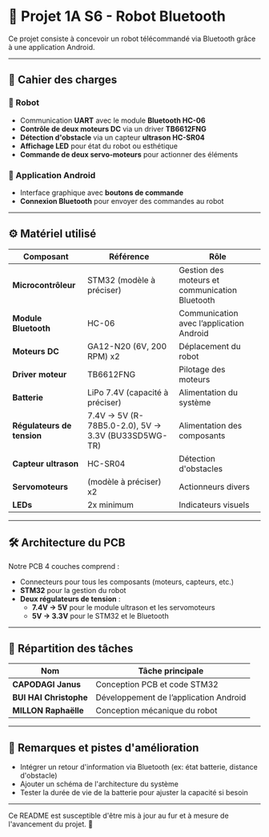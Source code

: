 
# 🚀 Projet 1A S6 - Robot Bluetooth

Ce projet consiste à concevoir un robot télécommandé via Bluetooth grâce à une application Android.

---

## 📌 Cahier des charges

### 🔹 Robot
- Communication **UART** avec le module **Bluetooth HC-06**  
- **Contrôle de deux moteurs DC** via un driver **TB6612FNG**  
- **Détection d'obstacle** via un capteur **ultrason HC-SR04**  
- **Affichage LED** pour état du robot ou esthétique  
- **Commande de deux servo-moteurs** pour actionner des éléments  

### 🔹 Application Android
- Interface graphique avec **boutons de commande**  
- **Connexion Bluetooth** pour envoyer des commandes au robot  

---

## ⚙️ Matériel utilisé

| Composant | Référence | Rôle |
|-----------|-----------|-----------|
| **Microcontrôleur** | STM32 (modèle à préciser) | Gestion des moteurs et communication Bluetooth |
| **Module Bluetooth** | HC-06 | Communication avec l’application Android |
| **Moteurs DC** | GA12-N20 (6V, 200 RPM) x2 | Déplacement du robot |
| **Driver moteur** | TB6612FNG | Pilotage des moteurs |
| **Batterie** | LiPo 7.4V (capacité à préciser) | Alimentation du système |
| **Régulateurs de tension** | 7.4V → 5V (R-78B5.0-2.0), 5V → 3.3V (BU33SD5WG-TR)| Alimentation des composants |
| **Capteur ultrason** | HC-SR04 | Détection d'obstacles |
| **Servomoteurs** | (modèle à préciser) x2 | Actionneurs divers |
| **LEDs** | 2x minimum | Indicateurs visuels |

---

## 🛠 Architecture du PCB

Notre PCB 4 couches comprend :
- Connecteurs pour tous les composants (moteurs, capteurs, etc.)
- **STM32** pour la gestion du robot
- **Deux régulateurs de tension** :
  - **7.4V → 5V** pour le module ultrason et les servomoteurs
  - **5V → 3.3V** pour le STM32 et le Bluetooth

---

## 🔄 Répartition des tâches

| Nom | Tâche principale |
|-----------|----------------|
| **CAPODAGI Janus** | Conception PCB et code STM32 |
| **BUI HAI Christophe** | Développement de l’application Android |
| **MILLON Raphaëlle** | Conception mécanique du robot |


---

## 📝 Remarques et pistes d'amélioration

- Intégrer un retour d'information via Bluetooth (ex: état batterie, distance d'obstacle)
- Ajouter un schéma de l'architecture du système
- Tester la durée de vie de la batterie pour ajuster la capacité si besoin

---

Ce README est susceptible d'être mis à jour au fur et à mesure de l'avancement du projet. 🚀



